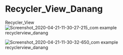 # Recycler_View_Danang
Recycler_View
![Screenshot_2020-04-21-11-30-27-215_com example recyclerview_danang](https://user-images.githubusercontent.com/37298781/79826169-30475a80-83c5-11ea-87be-1007ad96a897.jpg)

![Screenshot_2020-04-21-11-30-32-650_com example recyclerview_danang](https://user-images.githubusercontent.com/37298781/79826192-4523ee00-83c5-11ea-9d21-9ba921013280.jpg)

